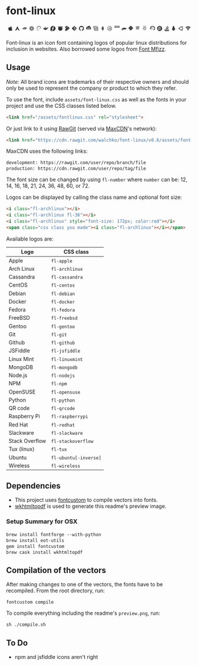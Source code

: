 # font-linux #

![Available logos](assets/preview.png)

Font-linux is an icon font containing logos of popular linux distributions for
inclusion in websites. Also borrowed some logos from [Font Mfizz](https://github.com/fizzed/font-mfizz).

## Usage ##

*Note:* All brand icons are trademarks of their respective owners and should only be used to represent the company or product to which they refer.

To use the font, include `assets/font-linux.css` as well as the
fonts in your project and use the CSS classes listed below.

```html
<link href="/assets/fontlinux.css" rel="stylesheet">
```

Or just link to it using [RawGit](https://rawgit.com) (served via [MaxCDN](https://www.maxcdn.com)'s network):

```html
<link href="https://cdn.rawgit.com/walchko/font-linux/v0.6/assets/font-linux.css" rel="stylesheet">
```

MaxCDN uses the following links:

	development: https://rawgit.com/user/repo/branch/file
	production: https://cdn.rawgit.com/user/repo/tag/file

The font size can be changed by using `fl-number` where `number` can be: 12, 14,
16, 18, 21, 24, 36, 48, 60, or 72.

Logos can be displayed by calling the class name and optional font size:

```html
<i class="fl-archlinux"></i>
<i class="fl-archlinux fl-36"></i>
<i class="fl-archlinux" style="font-size: 172px; color:red"></i>
<span class="css class you made"><i class="fl-archlinux"></i></span>
```

Available logos are:

| Logo         | CSS class                
| -------------|--------------------------
| Apple        | `fl-apple`
| Arch Linux   | `fl-archlinux`           
| Cassandra    | `fl-cassandra`
| CentOS       | `fl-centos`              
| Debian       | `fl-debian`              
| Docker       | `fl-docker`              
| Fedora       | `fl-fedora`              
| FreeBSD      | `fl-freebsd`             
| Gentoo       | `fl-gentoo`              
| Git          | `fl-git`              
| Github       | `fl-github`              
| JSFiddle     | `fl-jsfiddle`              
| Linux Mint   | `fl-linuxmint`           
| MongoDB      | `fl-mongodb`           
| Node.js      | `fl-nodejs`           
| NPM          | `fl-npm`           
| OpenSUSE     | `fl-opensuse`            
| Python       | `fl-python`           
| QR code      | `fl-qrcode`           
| Raspberry Pi | `fl-raspberrypi`           
| Red Hat      | `fl-redhat`              
| Slackware    | `fl-slackware`
| Stack Overflow | `fl-stackoverflow`
| Tux (linux)  | `fl-tux`
| Ubuntu       | `fl-ubuntu[-inverse]`
| Wireless     | `fl-wireless`    

## Dependencies ##

* This project uses [fontcustom](https://github.com/FontCustom/fontcustom) to compile vectors into fonts.
* [wkhtmltopdf](http://wkhtmltopdf.org/) is used to generate this readme's preview image.

### Setup Summary for OSX

	brew install fontforge --with-python
	brew install eot-utils
	gem install fontcustom
	brew cask install wkhtmltopdf

## Compilation of the vectors ##

After making changes to one of the vectors, the fonts have to be recompiled.
From the root directory, run:

	fontcustom compile

To compile everything including the readme's `preview.png`, run:

	sh ./compile.sh

## To Do

 - npm and jsfiddle icons aren't right
